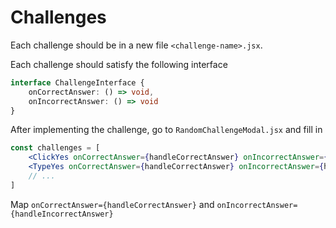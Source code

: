# Challenges

Each challenge should be in a new file `<challenge-name>.jsx`.

Each challenge should satisfy the following interface

```ts
interface ChallengeInterface {
    onCorrectAnswer: () => void,
    onIncorrectAnswer: () => void
}
```

After implementing the challenge, go to `RandomChallengeModal.jsx` and fill in 

```jsx
const challenges = [
    <ClickYes onCorrectAnswer={handleCorrectAnswer} onIncorrectAnswer={handleIncorrectAnswer} />,
    <TypeYes onCorrectAnswer={handleCorrectAnswer} onIncorrectAnswer={handleIncorrectAnswer} />,
    // ...
]
```

Map `onCorrectAnswer={handleCorrectAnswer}` and `onIncorrectAnswer={handleIncorrectAnswer}`